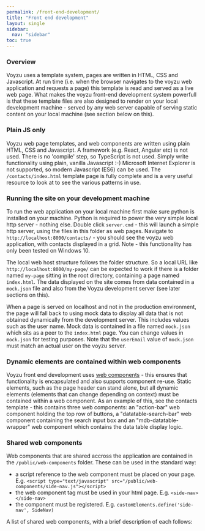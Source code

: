 ```yaml
---
permalink: /front-end-development/
title: "Front end development"
layout: single
sidebar:
  nav: "sidebar"
toc: true
---
```

### Overview

Voyzu uses a template system, pages are written in HTML, CSS and Javascript.  At run time (i.e. when the browser navigates to the voyzu web application and requests a page) this template is read and served as a live web page.  What makes the voyzu front-end development system powerfull is that these template files are also designed to render on your local development machine - served by any web server capable of serving static content on your local machine (see section below on this).

### Plain JS only

Voyzu web page templates, and web components are written using plain HTML, CSS and Javascript.  A framework (e.g. React, Angular etc) is not used.  There is no 'compile' step, so TypeScript is not used.  Simply write functionality using plain, vanilla Javascript :-)  Microsoft Internet Explorer is not supported, so modern Javascript (ES6) can be used.  The `/contacts/index.html` template page is fully complete and is a very useful resource to look at to see the various patterns in use.

### Running the site on your development machine

To run the web application on your local machine first make sure python is installed on your machine.  Python is required to power the very simple local http server - nothing else.  Double click `server.cmd` - this will launch a simple http server, using the files in this folder as web pages.  Navigate to `http://localhost:8000/contacts/` - you should see the voyzu web application, with contacts displayed in a grid.  Note - this functionality has only been tested on Windows 10.

The local web host structure follows the folder structure.  So a local URL like `http://localhost:8000/my-page/` can be expected to work if there is a folder named `my-page` sitting in the root directory, containing a page named `index.html`.  The data displayed on the site comes from data contained in a `mock.json` file and also from the Voyzu development server (see later sections on this).

When a page is served on localhost and not in the production environment, the page will fall back to using mock data to display all data that is not obtained dynamically from the development server.  This includes values such as the user name.  Mock data is contained in a file named `mock.json` which sits as a peer to the `index.html` page.  You can change values in `mock.json` for testing purposes.  Note that the `userEmail` value of `mock.json` must match an actual user on the voyzu server.

### Dynamic elements are contained within web components

Voyzu front end development uses [web components](https://developer.mozilla.org/en-US/docs/Web/Web_Components) - this ensures that functionality is encapsulated and also supports component re-use. Static elements, such as the page header can stand alone, but all dynamic elements (elements that can change depending on context) must be contained within a web component.  As an example of this, see the contacts template - this contains three web components: an "action-bar" web component holding the top row of buttons, a "datatable-search-bar" web component containing the search input box and an "mdb-datatable-wrapper" web component which contains the data table display logic.

### Shared web components

Web components that are shared accross the application are contained in the `/public/web-components` folder.  These can be used in the standard way:
- a script reference to the web component must be placed on your page. E.g. `<script type="text/javascript" src="/public/web-components/side-nav.js"></script>`
- the web component tag must be used in your html page.  E.g. `<side-nav></side-nav>`
- the component must be registered. E.g. `customElements.define('side-nav', SideNav)`

A list of shared web components, with a brief description of each follows:
